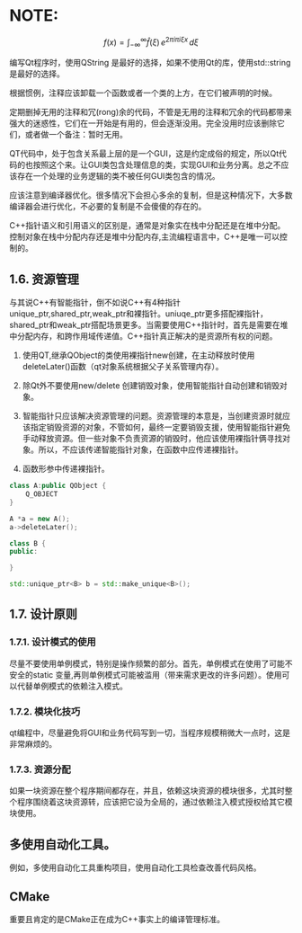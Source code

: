 # NOTE:

$$
f(x)=\int_{-\infty}^{\infty}
\hat f(\xi)\,e^{2 \pi i \pi i \xi x}\,d\xi
$$

编写Qt程序时，使用QString 是最好的选择，如果不使用Qt的库，使用std::string是最好的选择。


根据惯例，注释应该卸载一个函数或者一个类的上方，在它们被声明的时候。


定期删掉无用的注释和冗(rong)余的代码，不管是无用的注释和冗余的代码都带来强大的迷惑性，它们在一开始是有用的，但会逐渐没用。完全没用时应该删除它们，或者做一个备注：暂时无用。



QT代码中，处于包含关系最上层的是一个GUI，这是约定成俗的规定，所以Qt代码的也按照这个来。让GUI类包含处理信息的类，实现GUI和业务分离。总之不应该存在一个处理的业务逻辑的类不被任何GUI类包含的情况。



应该注意到编译器优化。很多情况下会担心多余的复制，但是这种情况下，大多数编译器会进行优化，不必要的复制是不会傻傻的存在的。


C++指针语义和引用语义的区别是，通常是对象实在栈中分配还是在堆中分配。控制对象在栈中分配内存还是堆中分配内存,主流编程语言中，C++是唯一可以控制的。


## 1.6. 资源管理

与其说C++有智能指针，倒不如说C++有4种指针 unique_ptr,shared_ptr,weak_ptr和裸指针。uniuqe_ptr更多搭配裸指针，
shared_ptr和weak_ptr搭配场景更多。当需要使用C++指针时，首先是需要在堆中分配内存，和跨作用域传递值。C++指针真正解决的是资源所有权的问题。

1. 使用QT,继承QObject的类使用裸指针new创建，在主动释放时使用 deleteLater()函数（qt对象系统根据父子关系管理内存）。

2. 除Qt外不要使用new/delete 创建销毁对象，使用智能指针自动创建和销毁对象。

3. 智能指针只应该解决资源管理的问题。资源管理的本意是，当创建资源时就应该指定销毁资源的对象，不管如何，最终一定要销毁支援，使用智能指针避免手动释放资源。但一些对象不负责资源的销毁时，他应该使用裸指针俩寻找对象。所以，不应该传递智能指针对象，在函数中应传递裸指针。

4. 函数形参中传递裸指针。

```cpp
class A:public QObject {
    Q_OBJECT
}

A *a = new A();
a->deleteLater();

class B {
public:

}

std::unique_ptr<B> b = std::make_unique<B>();
```



## 1.7. 设计原则

### 1.7.1. 设计模式的使用

尽量不要使用单例模式，特别是操作频繁的部分。首先，单例模式在使用了可能不安全的static 变量,再则单例模式可能被滥用（带来需求更改的许多问题）。使用可以代替单例模式的依赖注入模式。

### 1.7.2. 模块化技巧

qt编程中，尽量避免将GUI和业务代码写到一切，当程序规模稍微大一点时，这是非常麻烦的。

### 1.7.3. 资源分配

如果一块资源在整个程序期间都存在，并且，依赖这块资源的模块很多，尤其时整个程序围绕着这块资源转，应该把它设为全局的，通过依赖注入模式授权给其它模块使用。


## 多使用自动化工具。

例如，多使用自动化工具重构项目，使用自动化工具检查改善代码风格。


## CMake 

重要且肯定的是CMake正在成为C++事实上的编译管理标准。
